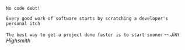 `No code debt!`

`Every good work of software starts by scratching a developer's personal itch`

`The best way to get a project done faster is to start sooner`    _-- Jim Highsmith_
